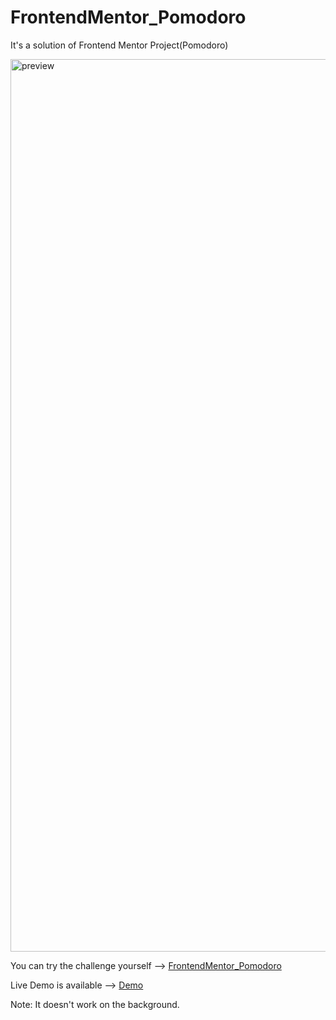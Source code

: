 # FrontendMentor_Pomodoro

It's a solution of Frontend Mentor Project(Pomodoro)



<img width="1428" alt="preview" src="https://github.com/KrmKayabasi/FrontendMentor_Pomodoro/assets/111309350/ae3fdb7a-2b90-431f-96b1-796f5afa5100">





You can try the challenge yourself --> [FrontendMentor_Pomodoro](https://www.frontendmentor.io/challenges/pomodoro-app-KBFnycJ6G)

Live Demo is available --> [Demo](https://splendorous-sfogliatella-e68162.netlify.app/)


Note: It doesn't work on the background.
